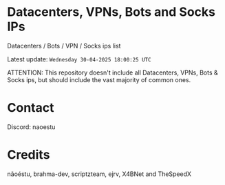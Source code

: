 # Datacenters, VPNs, Bots and Socks IPs
 
Datacenters / Bots / VPN / Socks ips list

Latest update: `Wednesday 30-04-2025 18:00:25 UTC` 

ATTENTION: This repository doesn't include all Datacenters, VPNs, Bots & Socks ips, 
but should include the vast majority of common ones.

# Contact
Discord: naoestu

# Credits
nãoéstu, brahma-dev, scriptzteam, ejrv, X4BNet and TheSpeedX
